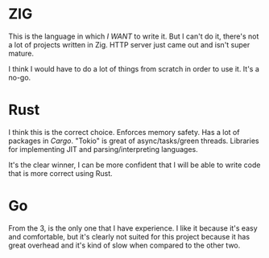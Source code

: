 # ZIG

This is the language in which *I WANT* to write it. But I can't do it, there's not a lot of projects written in Zig. HTTP server just came out and isn't super mature.

I think I would have to do a lot of things from scratch in order to use it. It's a no-go.

# Rust

I think this is the correct choice. Enforces memory safety. Has a lot of packages in *Cargo*. "Tokio" is great of async/tasks/green threads. Libraries for implementing JIT and parsing/interpreting languages.

It's the clear winner, I can be more confident that I will be able to write code that is more correct using Rust.

# Go

From the 3, is the only one that I have experience. I like it because it's easy and comfortable, but it's clearly not suited for this project because it has great overhead and it's kind of slow when compared to the other two.

